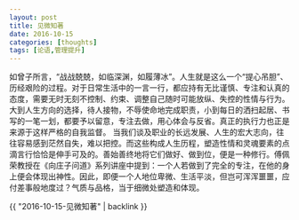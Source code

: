 ```yaml
---
layout: post
title: 见微知著
date: 2016-10-15
categories: [thoughts]
tags: [论语,管理提升]
---
```


如曾子所言，“战战兢兢，如临深渊，如履薄冰”。人生就是这么一个“提心吊胆”、历经艰险的过程。对于日常生活中的一言一行，都应持有无比谨慎、专注和认真的态度，需要无时无刻不控制、约束、调整自己随时可能放纵、失控的性情与行为。大到人生方向的选择，待人接物，不辱使命地完成职责，小到每日的洒扫起居、书写的一笔一划，都要予以留意，专注去做，用心体会与反省。真正的执行力也正是来源于这样严格的自我监督。 当我们谈及职业的长远发展、人生的宏大志向，往往容易感到茫然自失，难以把控。而这些构成人生历程，塑造性情和灵魂要素的点滴言行恰恰是伸手可及的。善始善终地将它们做好、做到位，便是一种修行。傅佩荣教授在《向庄子问道》系列讲座中提到：一个人若做到了完全的专注，在他的身上便会体现出神性。因此，即便一个人地位卑微、生活平淡，但岂可浑浑噩噩，应付差事般地度过？气质与品格，当于细微处塑造和体现。

{{ "2016-10-15-见微知著" | backlink }}
